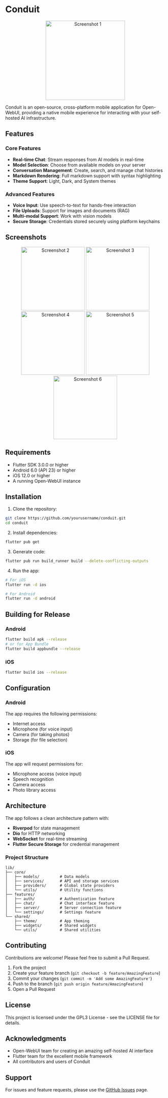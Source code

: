 # Conduit

<p align="center">
  <img src="fastlane/metadata/android/en-US/images/phoneScreenshots/1.png" alt="Screenshot 1" width="250" />
  
</p>

Conduit is an open-source, cross-platform mobile application for Open-WebUI, providing a native mobile experience for interacting with your self-hosted AI infrastructure.

## Features

### Core Features
- **Real-time Chat**: Stream responses from AI models in real-time
- **Model Selection**: Choose from available models on your server
- **Conversation Management**: Create, search, and manage chat histories
- **Markdown Rendering**: Full markdown support with syntax highlighting
- **Theme Support**: Light, Dark, and System themes

### Advanced Features
- **Voice Input**: Use speech-to-text for hands-free interaction
- **File Uploads**: Support for images and documents (RAG)
- **Multi-modal Support**: Work with vision models
- **Secure Storage**: Credentials stored securely using platform keychains

## Screenshots

<p align="center">
  <img src="fastlane/metadata/android/en-US/images/phoneScreenshots/2.png" alt="Screenshot 2" width="200" />
  <img src="fastlane/metadata/android/en-US/images/phoneScreenshots/3.png" alt="Screenshot 3" width="200" />
  <img src="fastlane/metadata/android/en-US/images/phoneScreenshots/4.png" alt="Screenshot 4" width="200" />
  <img src="fastlane/metadata/android/en-US/images/phoneScreenshots/5.png" alt="Screenshot 5" width="200" />
  <img src="fastlane/metadata/android/en-US/images/phoneScreenshots/6.png" alt="Screenshot 6" width="200" />
</p>

## Requirements

- Flutter SDK 3.0.0 or higher
- Android 6.0 (API 23) or higher
- iOS 12.0 or higher
- A running Open-WebUI instance

## Installation

1. Clone the repository:
```bash
git clone https://github.com/yourusername/conduit.git
cd conduit
```

2. Install dependencies:
```bash
flutter pub get
```

3. Generate code:
```bash
flutter pub run build_runner build --delete-conflicting-outputs
```

4. Run the app:
```bash
# For iOS
flutter run -d ios

# For Android
flutter run -d android
```

## Building for Release

### Android
```bash
flutter build apk --release
# or for App Bundle
flutter build appbundle --release
```

### iOS
```bash
flutter build ios --release
```

## Configuration

### Android
The app requires the following permissions:
- Internet access
- Microphone (for voice input)
- Camera (for taking photos)
- Storage (for file selection)

### iOS
The app will request permissions for:
- Microphone access (voice input)
- Speech recognition
- Camera access
- Photo library access

## Architecture

The app follows a clean architecture pattern with:
- **Riverpod** for state management
- **Dio** for HTTP networking
- **WebSocket** for real-time streaming
- **Flutter Secure Storage** for credential management

### Project Structure
```
lib/
├── core/
│   ├── models/         # Data models
│   ├── services/       # API and storage services
│   ├── providers/      # Global state providers
│   └── utils/          # Utility functions
├── features/
│   ├── auth/           # Authentication feature
│   ├── chat/           # Chat interface feature
│   ├── server/         # Server connection feature
│   └── settings/       # Settings feature
└── shared/
    ├── theme/          # App theming
    ├── widgets/        # Shared widgets
    └── utils/          # Shared utilities
```

## Contributing

Contributions are welcome! Please feel free to submit a Pull Request.

1. Fork the project
2. Create your feature branch (`git checkout -b feature/AmazingFeature`)
3. Commit your changes (`git commit -m 'Add some AmazingFeature'`)
4. Push to the branch (`git push origin feature/AmazingFeature`)
5. Open a Pull Request

## License

This project is licensed under the GPL3 License - see the LICENSE file for details.

## Acknowledgments

- Open-WebUI team for creating an amazing self-hosted AI interface
- Flutter team for the excellent mobile framework
- All contributors and users of Conduit

## Support

For issues and feature requests, please use the [GitHub Issues](https://github.com/cogwheel0/conduit/issues) page.